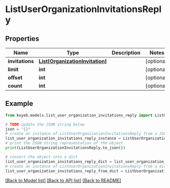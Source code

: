 # ListUserOrganizationInvitationsReply


## Properties

Name | Type | Description | Notes
------------ | ------------- | ------------- | -------------
**invitations** | [**List[OrganizationInvitation]**](OrganizationInvitation.md) |  | [optional] 
**limit** | **int** |  | [optional] 
**offset** | **int** |  | [optional] 
**count** | **int** |  | [optional] 

## Example

```python
from koyeb.models.list_user_organization_invitations_reply import ListUserOrganizationInvitationsReply

# TODO update the JSON string below
json = "{}"
# create an instance of ListUserOrganizationInvitationsReply from a JSON string
list_user_organization_invitations_reply_instance = ListUserOrganizationInvitationsReply.from_json(json)
# print the JSON string representation of the object
print(ListUserOrganizationInvitationsReply.to_json())

# convert the object into a dict
list_user_organization_invitations_reply_dict = list_user_organization_invitations_reply_instance.to_dict()
# create an instance of ListUserOrganizationInvitationsReply from a dict
list_user_organization_invitations_reply_from_dict = ListUserOrganizationInvitationsReply.from_dict(list_user_organization_invitations_reply_dict)
```
[[Back to Model list]](../README.md#documentation-for-models) [[Back to API list]](../README.md#documentation-for-api-endpoints) [[Back to README]](../README.md)


